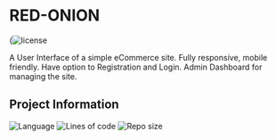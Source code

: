 # RED-ONION

(![license](https://img.shields.io/github/license/Sujon-Ahmed/RED-ONION?style=flat-square)

A User Interface of a simple eCommerce site. Fully responsive, mobile friendly. Have option to Registration and Login. Admin Dashboard for managing the site. 

## Project Information
![Language](https://img.shields.io/github/languages/count/Sujon-Ahmed/RED-ONION?style=flat-square)
![Lines of code](https://img.shields.io/tokei/lines/github/Sujon-Ahmed/RED-ONION?label=total%20lines%20of%20code&style=flat-square)
![Repo size](https://img.shields.io/github/repo-size/Sujon-Ahmed/RED-ONION?style=flat-square)

